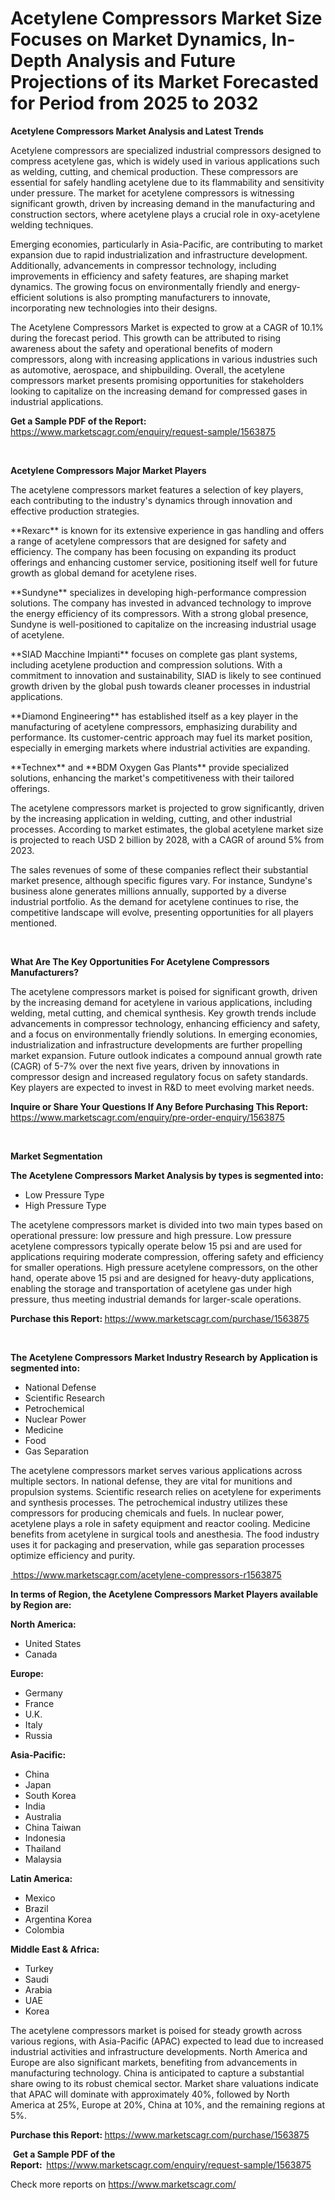 <p><h1>Acetylene Compressors Market Size Focuses on Market Dynamics, In-Depth Analysis and Future Projections of its Market Forecasted for Period from 2025 to 2032</h1></p><p><strong>Acetylene Compressors Market Analysis and Latest Trends</strong></p>
<p><p>Acetylene compressors are specialized industrial compressors designed to compress acetylene gas, which is widely used in various applications such as welding, cutting, and chemical production. These compressors are essential for safely handling acetylene due to its flammability and sensitivity under pressure. The market for acetylene compressors is witnessing significant growth, driven by increasing demand in the manufacturing and construction sectors, where acetylene plays a crucial role in oxy-acetylene welding techniques.</p><p>Emerging economies, particularly in Asia-Pacific, are contributing to market expansion due to rapid industrialization and infrastructure development. Additionally, advancements in compressor technology, including improvements in efficiency and safety features, are shaping market dynamics. The growing focus on environmentally friendly and energy-efficient solutions is also prompting manufacturers to innovate, incorporating new technologies into their designs.</p><p>The Acetylene Compressors Market is expected to grow at a CAGR of 10.1% during the forecast period. This growth can be attributed to rising awareness about the safety and operational benefits of modern compressors, along with increasing applications in various industries such as automotive, aerospace, and shipbuilding. Overall, the acetylene compressors market presents promising opportunities for stakeholders looking to capitalize on the increasing demand for compressed gases in industrial applications.</p></p>
<p><strong>Get a Sample PDF of the Report:&nbsp;</strong> <a href="https://www.marketscagr.com/enquiry/request-sample/1563875?utm_campaign=3124&utm_medium=2&utm_source=Github&utm_content=ia&utm_term=11042025&utm_id=acetylene-compressors">https://www.marketscagr.com/enquiry/request-sample/1563875</a></p>
<p>&nbsp;</p>
<p><strong>Acetylene Compressors Major Market Players</strong></p>
<p><p>The acetylene compressors market features a selection of key players, each contributing to the industry's dynamics through innovation and effective production strategies. </p><p>**Rexarc** is known for its extensive experience in gas handling and offers a range of acetylene compressors that are designed for safety and efficiency. The company has been focusing on expanding its product offerings and enhancing customer service, positioning itself well for future growth as global demand for acetylene rises.</p><p>**Sundyne** specializes in developing high-performance compression solutions. The company has invested in advanced technology to improve the energy efficiency of its compressors. With a strong global presence, Sundyne is well-positioned to capitalize on the increasing industrial usage of acetylene.</p><p>**SIAD Macchine Impianti** focuses on complete gas plant systems, including acetylene production and compression solutions. With a commitment to innovation and sustainability, SIAD is likely to see continued growth driven by the global push towards cleaner processes in industrial applications.</p><p>**Diamond Engineering** has established itself as a key player in the manufacturing of acetylene compressors, emphasizing durability and performance. Its customer-centric approach may fuel its market position, especially in emerging markets where industrial activities are expanding.</p><p>**Technex** and **BDM Oxygen Gas Plants** provide specialized solutions, enhancing the market's competitiveness with their tailored offerings. </p><p>The acetylene compressors market is projected to grow significantly, driven by the increasing application in welding, cutting, and other industrial processes. According to market estimates, the global acetylene market size is projected to reach USD 2 billion by 2028, with a CAGR of around 5% from 2023. </p><p>The sales revenues of some of these companies reflect their substantial market presence, although specific figures vary. For instance, Sundyne's business alone generates millions annually, supported by a diverse industrial portfolio. As the demand for acetylene continues to rise, the competitive landscape will evolve, presenting opportunities for all players mentioned.</p></p>
<p>&nbsp;</p>
<p><strong>What Are The Key Opportunities For Acetylene Compressors Manufacturers?</strong></p>
<p><p>The acetylene compressors market is poised for significant growth, driven by the increasing demand for acetylene in various applications, including welding, metal cutting, and chemical synthesis. Key growth trends include advancements in compressor technology, enhancing efficiency and safety, and a focus on environmentally friendly solutions. In emerging economies, industrialization and infrastructure developments are further propelling market expansion. Future outlook indicates a compound annual growth rate (CAGR) of 5-7% over the next five years, driven by innovations in compressor design and increased regulatory focus on safety standards. Key players are expected to invest in R&D to meet evolving market needs.</p></p>
<p><strong>Inquire or Share Your Questions If Any Before Purchasing This Report:</strong> <a href="https://www.marketscagr.com/enquiry/pre-order-enquiry/1563875?utm_campaign=3124&utm_medium=2&utm_source=Github&utm_content=ia&utm_term=11042025&utm_id=acetylene-compressors">https://www.marketscagr.com/enquiry/pre-order-enquiry/1563875</a></p>
<p>&nbsp;</p>
<p><strong>Market Segmentation</strong></p>
<p><strong>The Acetylene Compressors Market Analysis by types is segmented into:</strong></p>
<p><ul><li>Low Pressure Type</li><li>High Pressure Type</li></ul></p>
<p><p>The acetylene compressors market is divided into two main types based on operational pressure: low pressure and high pressure. Low pressure acetylene compressors typically operate below 15 psi and are used for applications requiring moderate compression, offering safety and efficiency for smaller operations. High pressure acetylene compressors, on the other hand, operate above 15 psi and are designed for heavy-duty applications, enabling the storage and transportation of acetylene gas under high pressure, thus meeting industrial demands for larger-scale operations.</p></p>
<p><strong>Purchase this Report:&nbsp;</strong><a href="https://www.marketscagr.com/purchase/1563875?utm_campaign=3124&utm_medium=2&utm_source=Github&utm_content=ia&utm_term=11042025&utm_id=acetylene-compressors">https://www.marketscagr.com/purchase/1563875</a></p>
<p>&nbsp;</p>
<p><strong>The Acetylene Compressors Market Industry Research by Application is segmented into:</strong></p>
<p><ul><li>National Defense</li><li>Scientific Research</li><li>Petrochemical</li><li>Nuclear Power</li><li>Medicine</li><li>Food</li><li>Gas Separation</li></ul></p>
<p><p>The acetylene compressors market serves various applications across multiple sectors. In national defense, they are vital for munitions and propulsion systems. Scientific research relies on acetylene for experiments and synthesis processes. The petrochemical industry utilizes these compressors for producing chemicals and fuels. In nuclear power, acetylene plays a role in safety equipment and reactor cooling. Medicine benefits from acetylene in surgical tools and anesthesia. The food industry uses it for packaging and preservation, while gas separation processes optimize efficiency and purity.</p></p>
<p><a href="https://www.marketscagr.com/acetylene-compressors-r1563875?utm_campaign=3124&utm_medium=2&utm_source=Github&utm_content=ia&utm_term=11042025&utm_id=acetylene-compressors">&nbsp;https://www.marketscagr.com/acetylene-compressors-r1563875</a></p>
<p><strong>In terms of Region, the Acetylene Compressors Market Players available by Region are:</strong></p>
<p>
    <p> <strong> North America: </strong>
        <ul>
            <li>United States</li>
            <li>Canada</li>
        </ul>
        </p> 
    <p> <strong> Europe: </strong>
        <ul>
            <li>Germany</li>
            <li>France</li>
            <li>U.K.</li>
            <li>Italy</li>
            <li>Russia</li>
        </ul>
        </p> 
    <p> <strong> Asia-Pacific: </strong>
        <ul>
            <li>China</li>
            <li>Japan</li>
            <li>South Korea</li>
            <li>India</li>
            <li>Australia</li>
            <li>China Taiwan</li>
            <li>Indonesia</li>
            <li>Thailand</li>
            <li>Malaysia</li>
        </ul>
        </p> 
    <p> <strong> Latin America: </strong>
        <ul>
            <li>Mexico</li>
            <li>Brazil</li>
            <li>Argentina Korea</li>
            <li>Colombia</li>
        </ul>
        </p> 
    <p> <strong> Middle East & Africa: </strong>
        <ul>
            <li>Turkey</li>
            <li>Saudi</li>
            <li>Arabia</li>
            <li>UAE</li>
            <li>Korea</li>
        </ul>
    </p>
    </p>
<p><p>The acetylene compressors market is poised for steady growth across various regions, with Asia-Pacific (APAC) expected to lead due to increased industrial activities and infrastructure developments. North America and Europe are also significant markets, benefiting from advancements in manufacturing technology. China is anticipated to capture a substantial share owing to its robust chemical sector. Market share valuations indicate that APAC will dominate with approximately 40%, followed by North America at 25%, Europe at 20%, China at 10%, and the remaining regions at 5%.</p></p>
<p><strong>Purchase this Report: </strong><a href="https://www.marketscagr.com/purchase/1563875?utm_campaign=3124&utm_medium=2&utm_source=Github&utm_content=ia&utm_term=11042025&utm_id=acetylene-compressors">https://www.marketscagr.com/purchase/1563875</a></p>
<p>&nbsp;<strong>Get a Sample PDF of the Report:&nbsp;&nbsp;</strong><a href="https://www.marketscagr.com/enquiry/request-sample/1563875?utm_campaign=3124&utm_medium=2&utm_source=Github&utm_content=ia&utm_term=11042025&utm_id=acetylene-compressors">https://www.marketscagr.com/enquiry/request-sample/1563875</a></p>
<p><strong></strong></p>
<p>Check more reports on <a href="https://www.marketscagr.com/?utm_campaign=3124&utm_medium=2&utm_source=Github&utm_content=ia&utm_term=11042025&utm_id=acetylene-compressors">https://www.marketscagr.com/</a></p>